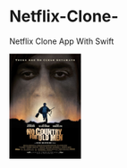 # Netflix-Clone-
Netflix Clone App With Swift


<img src="https://raw.githubusercontent.com/ElifYu/Netflix-Clone-/main/Netflix%20Clone/Assets.xcassets/image1.imageset/image1.jpg" width="128"/>

